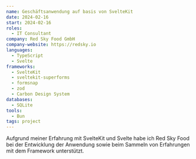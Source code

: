 ```yaml
---
name: Geschäftsanwendung auf basis von SvelteKit
date: 2024-02-16
start: 2024-02-16
roles:
  - IT Consultant
company: Red Sky Food GmbH
company-website: https://redsky.io
languages:
  - TypeScript
  - Svelte
frameworks:
  - SvelteKit
  - sveltekit-superforms
  - formsnap
  - zod
  - Carbon Design System
databases:
  - SQLite
tools:
  - Bun
tags: project
---
```


Aufgrund meiner Erfahrung mit SvelteKit und Svelte habe ich Red Sky Food bei der Entwicklung der Anwendung sowie beim Sammeln von Erfahrungen mit dem Framework unterstützt.
